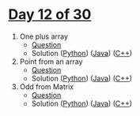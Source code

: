 # [Day 12 of 30](https://www.hackerrank.com/contests/day-12-of-30/challenges "Day 12 of 30 contest link")

1. One plus array
   - [Question](https://www.hackerrank.com/contests/day-12-of-30/challenges/one-plus-array "One plus array")
   - Solution ([Python](One%20plus%20array/Python/ "Solution in Python")) ([Java](One%20plus%20array/Java/ "Solution in Java")) ([C++](One%20plus%20array/C++/ "Solution in C++"))
2. Point from an array
   - [Question](https://www.hackerrank.com/contests/day-12-of-30/challenges/point-from-an-array "Point from an array")
   - Solution ([Python](Point%20from%20an%20array/Python/ "Solution in Python")) ([Java](Point%20from%20an%20array/Java/ "Solution in Java")) ([C++](Point%20from%20an%20array/C++/ "Solution in C++"))
3. Odd from Matrix
   - [Question](https://www.hackerrank.com/contests/day-12-of-30/challenges/odd-from-matrix "Odd from Matrix")
   - Solution ([Python](Odd%20from%20matrix/Python/ "Solution in Python")) ([Java](Odd%20from%20matrix/Java/ "Solution in Java")) ([C++](Odd%20from%20matrix/C++/ "Solution in C++"))
